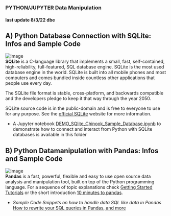 ### PYTHON/JUPYTER Data Manipulation 
#### last update 8/3/22 dbe

## A) Python Database Connection with SQLite: Infos and Sample Code

![image](https://user-images.githubusercontent.com/52699611/158822033-2b05f969-fec0-463b-885d-bea0b1d3f7d2.png)  
**SQLite** is a C-language library that implements a small, fast, self-contained, high-reliability, full-featured, SQL database engine. SQLite is the most used database engine in the world. SQLite is built into all mobile phones and most computers and comes bundled inside countless other applications that people use every day. 

The SQLite file format is stable, cross-platform, and backwards compatible and the developers pledge to keep it that way through the year 2050. 

SQLite source code is in the public-domain and is free to everyone to use for any purpose. See the [official SQLite](https://www.sqlite.org/index.html) website for more information. 

+ A Jupyter notebook [DEMO_SQlite_Chinook_Sample_Database.ipynb]() to demonstrate how to connect and interact from Python with SQLite databases is available in this folder

## B) Python Datamanipulation with Pandas: Infos and Sample Code

![image](https://user-images.githubusercontent.com/52699611/157271154-9a46880e-2fdb-48b2-9527-af33a07407e3.png)  
**Pandas** is a fast, powerful, flexible and easy to use open source data analysis and manipulation tool, built on top of the Python programming language.
For a sequence of topic explanations check [Getting Started Tutorials](https://pandas.pydata.org/docs/getting_started/intro_tutorials/index.html) or the short introduction [10 minutes to pandas](https://pandas.pydata.org/docs/user_guide/10min.html).  


* *Sample Code Snippets on how to handle data SQL like data in Pandas* [How to rewrite your SQL queries in Pandas, and more](https://medium.com/jbennetcodes/how-to-rewrite-your-sql-queries-in-pandas-and-more-149d341fc53e) 
 



<br>
